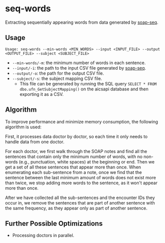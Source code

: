 # seq-words

Extracting sequentially appearing words from data generated by [soap-seq](../soap-seq).

## Usage

`Usage: seq-words --min-words <MIN_WORDS> --input <INPUT_FILE> --output <OUTPUT_FILE> --subject <SUBJECT_FILE>`

- `--min-words/-m`: the minimum number of words in each sentence.
- `--input/-i`: the path to the input CSV file generated by [soap-seq](../soap-seq).
- `--output/-o`: the path for the output CSV file.
- `--subject/-s`: the subject mapping CSV file.
    - This file can be generated by running the SQL query `SELECT * FROM dbo.ufn_GetSubjectMapping()` on the aicsapi database and then exporting it as a CSV.

## Algorithm

To improve performance and minimize memory consumption, the following algorithm is used:

First, it processes data doctor by doctor, so each time it only needs to handle data from one doctor.

For each doctor, we first walk through the SOAP notes and find all the sentences that contain only the minimum number of words, with no non-words (e.g., punctuation, white spaces) at the beginning or end. Then we get a set of all these sentences that appear more than once. When enumerating each sub-sentence from a note, once we find that the sentence between the last minimum amount of words does not exist more than twice, we stop adding more words to the sentence, as it won't appear more than once.

After we have collected all the sub-sentences and the encounter IDs they occur in, we remove the sentences that are part of another sentence with the same frequency, as they appear only as part of another sentence.

## Further Possible Optimizations

- Processing doctors in parallel.
